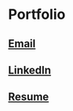 # Portfolio


## [Email](mailto:ElvisRodriguez1992@gmail.com)

## [LinkedIn](https://www.linkedin.com/in/elvis-rodriguez-20brklyn20/)

## [Resume](https://drive.google.com/file/d/1syPgoY13uQCSEbqKwwRJmh5D2ktrPsCq/view?usp=sharing)
